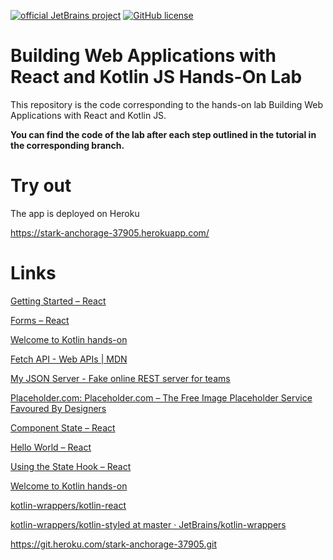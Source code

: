 [![official JetBrains project](https://jb.gg/badges/official.svg)](https://confluence.jetbrains.com/display/ALL/JetBrains+on+GitHub)
[![GitHub license](https://img.shields.io/badge/license-Apache%20License%202.0-blue.svg?style=flat)](https://www.apache.org/licenses/LICENSE-2.0)

# Building Web Applications with React and Kotlin JS Hands-On Lab

This repository is the code corresponding to the hands-on lab Building Web Applications with React and Kotlin JS.

**You can find the code of the lab after each step outlined in the tutorial in the corresponding branch.**

# Try out

The app is deployed on Heroku

https://stark-anchorage-37905.herokuapp.com/

  

# Links


[Getting Started – React](https://reactjs.org/docs/getting-started.html)

[Forms – React](https://reactjs.org/docs/forms.html)

[Welcome to Kotlin hands-on](https://play.kotlinlang.org/hands-on/Building%20Web%20Applications%20with%20React%20and%20Kotlin%20JS/08_Using_an_External_REST_API)

[Fetch API - Web APIs | MDN](https://developer.mozilla.org/en-US/docs/Web/API/Fetch_API)

[My JSON Server - Fake online REST server for teams](https://my-json-server.typicode.com/)

[Placeholder.com: Placeholder.com – The Free Image Placeholder Service Favoured By Designers](https://placeholder.com/)

[Component State – React](https://reactjs.org/docs/faq-state.html)

[Hello World – React](https://reactjs.org/docs/hello-world.html#how-to-read-this-guide)

[Using the State Hook – React](https://reactjs.org/docs/hooks-state.html)

[Welcome to Kotlin hands-on](https://play.kotlinlang.org/hands-on/Building%20Web%20Applications%20with%20React%20and%20Kotlin%20JS)

[kotlin-wrappers/kotlin-react](https://github.com/JetBrains/kotlin-wrappers/tree/master/kotlin-react)

[kotlin-wrappers/kotlin-styled at master · JetBrains/kotlin-wrappers](https://github.com/JetBrains/kotlin-wrappers/tree/master/kotlin-styled)

https://git.heroku.com/stark-anchorage-37905.git
